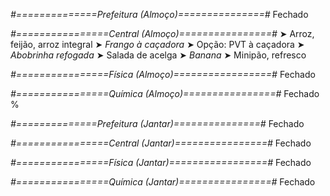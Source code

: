 
*#==============Prefeitura (Almoço)===============#*
Fechado

*#================Central (Almoço)================#*
➤ Arroz, feijão, arroz integral
➤ *Frango à caçadora*
➤ Opção: PVT à caçadora
➤ *Abobrinha refogada*
➤ Salada de acelga
➤ *Banana*
➤ Minipão, refresco

*#================Física (Almoço)=================#*
Fechado

*#================Química (Almoço)================#*
Fechado
%

*#==============Prefeitura (Jantar)===============#*
Fechado

*#================Central (Jantar)================#*
Fechado

*#================Física (Jantar)=================#*
Fechado

*#================Química (Jantar)================#*
Fechado
